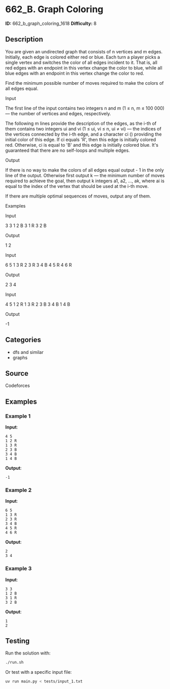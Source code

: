 # 662_B. Graph Coloring

**ID:** 662_b_graph_coloring_1618
**Difficulty:** 8

## Description

You are given an undirected graph that consists of n vertices and m edges. Initially, each edge is colored either red or blue. Each turn a player picks a single vertex and switches the color of all edges incident to it. That is, all red edges with an endpoint in this vertex change the color to blue, while all blue edges with an endpoint in this vertex change the color to red.

Find the minimum possible number of moves required to make the colors of all edges equal.

Input

The first line of the input contains two integers n and m (1 ≤ n, m ≤ 100 000) — the number of vertices and edges, respectively.

The following m lines provide the description of the edges, as the i-th of them contains two integers ui and vi (1 ≤ ui, vi ≤ n, ui ≠ vi) — the indices of the vertices connected by the i-th edge, and a character ci (<image>) providing the initial color of this edge. If ci equals 'R', then this edge is initially colored red. Otherwise, ci is equal to 'B' and this edge is initially colored blue. It's guaranteed that there are no self-loops and multiple edges.

Output

If there is no way to make the colors of all edges equal output  - 1 in the only line of the output. Otherwise first output k — the minimum number of moves required to achieve the goal, then output k integers a1, a2, ..., ak, where ai is equal to the index of the vertex that should be used at the i-th move.

If there are multiple optimal sequences of moves, output any of them.

Examples

Input

3 3
1 2 B
3 1 R
3 2 B


Output

1
2


Input

6 5
1 3 R
2 3 R
3 4 B
4 5 R
4 6 R


Output

2
3 4


Input

4 5
1 2 R
1 3 R
2 3 B
3 4 B
1 4 B


Output

-1

## Categories

- dfs and similar
- graphs

## Source

Codeforces

## Examples

### Example 1

**Input**:
```
4 5
1 2 R
1 3 R
2 3 B
3 4 B
1 4 B
```

**Output**:
```
-1
```

### Example 2

**Input**:
```
6 5
1 3 R
2 3 R
3 4 B
4 5 R
4 6 R
```

**Output**:
```
2
3 4
```

### Example 3

**Input**:
```
3 3
1 2 B
3 1 R
3 2 B
```

**Output**:
```
1
2
```


## Testing

Run the solution with:

```bash
./run.sh
```

Or test with a specific input file:

```bash
uv run main.py < tests/input_1.txt
```
